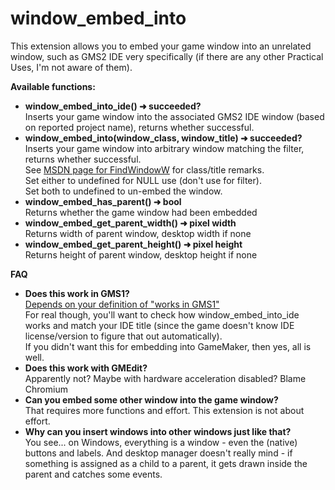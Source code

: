 # window_embed_into
This extension allows you to embed your game window into an unrelated window,
such as GMS2 IDE very specifically (if there are any other Practical Uses, I'm not aware of them).

**Available functions:**

* **window_embed_into_ide() ➜ succeeded?**  
	Inserts your game window into the associated GMS2 IDE window (based on reported project name), returns whether successful.
* **window_embed_into(window_class, window_title) ➜ succeeded?**  
	Inserts your game window into arbitrary window matching the filter, returns whether successful.  
	See [MSDN page for FindWindowW](https://docs.microsoft.com/en-us/windows/win32/api/winuser/nf-winuser-findwindoww) for class/title remarks.  
	Set either to undefined for NULL use (don't use for filter).  
	Set both to undefined to un-embed the window.
* **window_embed_has_parent() ➜ bool**  
	Returns whether the game window had been embedded
* **window_embed_get_parent_width() ➜ pixel width**  
	Returns width of parent window, desktop width if none
* **window_embed_get_parent_height() ➜ pixel height**  
	Returns height of parent window, desktop height if none

**FAQ**

* **Does this work in GMS1?**  
	[Depends on your definition of "works in GMS1"](https://cdn.discordapp.com/attachments/262926723803381761/654813121491370005/2.png)  
	For real though, you'll want to check how window_embed_into_ide works and match your IDE title (since the game doesn't know IDE license/version to figure that out automatically).  
	If you didn't want this for embedding into GameMaker, then yes, all is well.
* **Does this work with GMEdit?**  
	Apparently not? Maybe with hardware acceleration disabled? Blame Chromium
* **Can you embed some other window into the game window?**  
	That requires more functions and effort. This extension is not about effort.
* **Why can you insert windows into other windows just like that?**  
	You see... on Windows, everything is a window - even the (native) buttons and labels. And desktop manager doesn't really mind - if something is assigned as a child to a parent, it gets drawn inside the parent and catches some events.
